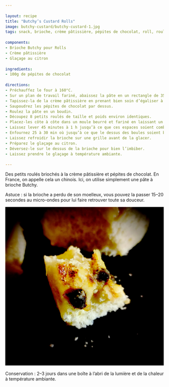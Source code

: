 ```yaml
---

layout: recipe
title: "Butchy’s Custard Rolls"
image: butchy-custard/butchy-custard-1.jpg
tags: snack, brioche, crème pâtissière, pépites de chocolat, roll, roulé, glaçage citron

components: 
- Brioche Butchy pour Rolls
- Crème pâtissière
- Glaçage au citron

ingredients:
- 100g de pépites de chocolat

directions:
- Préchauffez le four à 160°C.
- Sur un plan de travail fariné, abaissez la pâte en un rectangle de 35 cm sur 25 environ.
- Tapissez-la de la crème pâtissière en prenant bien soin d’égaliser à la spatule, et de laisser un espace des 4 côtés.
- Saupoudrez les pépites de chocolat par dessus.
- Roulez la pâte en un boudin.
- Découpez 8 petits roulés de taille et poids environ identiques. 
- Placez-les côte à côte dans un moule beurré et fariné en laissant un peu d’espace. 
- Laissez lever 45 minutes à 1 h jusqu’à ce que ces espaces soient comblés.
- Enfournez 25 à 30 min où jusqu’à ce que le dessus des boules soient bien dorés.
- Laissez refroidir la brioche sur une grille avant de la glacer.
- Préparez le glaçage au citron.
- Déversez-le sur le dessus de la brioche pour bien l’imbiber.
- Laissez prendre le glaçage à température ambiante.

---
```


Des petits roulés briochés à la crème pâtissière et pépites de chocolat. En France, on appelle cela un chinois. Ici, on utilise simplement une pâte à brioche Butchy.

Astuce&nbsp;: si la brioche a perdu de son moelleux, vous pouvez la passer 15–20 secondes au micro-ondes pour lui faire retrouver toute sa douceur.

![Une crème pâtissière pour ajouter du crémeux au moelleux et véhiculer les pépites de chocolat qui croquent puis fondent en bouche](../images/butchy-custard/butchy-custard-2.jpg)

Conservation&nbsp;: 2–3 jours dans une boîte à l’abri de la lumière et de la chaleur à température ambiante.